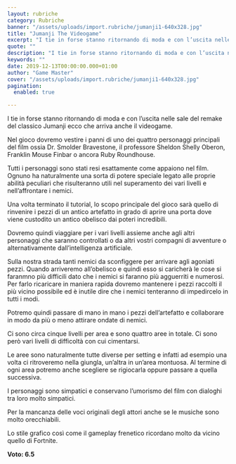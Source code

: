 ```yaml
---
layout: rubriche
category: Rubriche
banner: "/assets/uploads/import.rubriche/jumanji1-640x328.jpg"
title: "Jumanji The Videogame"
excerpt: "I tie in forse stanno ritornando di moda e con l’uscita nelle sale del remake del classico Jumanji ecco che arriva anche il videogame. Nel gioco dovremo vestire i panni di uno dei quattro personaggi principali del film ossia Dr. Smolder Bravestone, il professore Sheldon Shelly Oberon, Franklin Mouse Finbar o ancora Ruby Roundhouse. Tutti [&hellip"
quote: ""
description: "I tie in forse stanno ritornando di moda e con l’uscita nelle sale del remake del classico Jumanji ecco che arriva anche il videogame. Nel gioco dovremo vestire i panni di uno dei quattro personaggi principali del film ossia Dr. Smolder Bravestone, il professore Sheldon Shelly Oberon, Franklin Mouse Finbar o ancora Ruby Roundhouse. Tutti [&hellip"
keywords: ""
date: 2019-12-13T00:00:00.000+01:00
author: "Game Master"
cover: "/assets/uploads/import.rubriche/jumanji1-640x328.jpg"
pagination:
  enabled: true

---
```


I tie in forse stanno ritornando di moda e con l’uscita nelle sale del remake del classico Jumanji ecco che arriva anche il videogame.

Nel gioco dovremo vestire i panni di uno dei quattro personaggi principali del film ossia Dr. Smolder Bravestone, il professore Sheldon Shelly Oberon, Franklin Mouse Finbar o ancora Ruby Roundhouse.

Tutti i personaggi sono stati resi esattamente come appaiono nel film. Ognuno ha naturalmente una sorta di potere speciale legato alle proprie abilità peculiari che risulteranno utili nel superamento dei vari livelli e nell’affrontare i nemici.

Una volta terminato il tutorial, lo scopo principale del gioco sarà quello di rinvenire i pezzi di un antico artefatto in grado di aprire una porta dove viene custodito un antico obelisco dai poteri incredibili.

Dovremo quindi viaggiare per i vari livelli assieme anche agli altri personaggi che saranno controllati o da altri vostri compagni di avventure o alternativamente dall’intelligenza artificiale.

Sulla nostra strada tanti nemici da sconfiggere per arrivare agli agoniati pezzi. Quando arriveremo all’obelisco e quindi esso si caricherà le cose si faranmno più difficili dato che i nemici si faranno più agguerriti e numerosi. Per farlo ricaricare in maniera rapida dovremo mantenere i pezzi raccolti il più vicino possibile ed è inutile dire che i nemici tenteranno di impedircelo in tutti i modi.

Potremo quindi passare di mano in mano i pezzi dell’artefatto e collaborare in modo da più o meno attirare ondate di nemici.

Ci sono circa cinque livelli per area e sono quattro aree in totale. Ci sono però vari livelli di difficoltà con cui cimentarsi.

Le aree sono naturalmente tutte diverse per setting e infatti ad esempio una volta ci ritroveremo nella giungla, un’altra in un’area montuosa. Al termine di ogni area potremo anche scegliere se rigiocarla oppure passare a quella successiva.

I personaggi sono simpatici e conservano l’umorismo del film con dialoghi tra loro molto simpatici.

Per la mancanza delle voci originali degli attori anche se le musiche sono molto orecchiabili.

Lo stile grafico così come il gameplay frenetico ricordano molto da vicino quello di Fortnite.

**Voto: 6.5**
